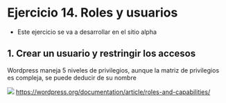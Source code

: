 
# Ejercicio 14. Roles y usuarios
- Este ejercicio se va a desarrollar en el sitio alpha

## 1. Crear un usuario y restringir los accesos
Wordpress maneja 5 niveles de privilegios, aunque la matriz de privilegios es compleja, se puede deducir de su nombre

![](https://i.imgur.com/Ha7kkUM.png)
https://wordpress.org/documentation/article/roles-and-capabilities/



<!--stackedit_data:
eyJoaXN0b3J5IjpbMTg3MzYxNzM5MiwtOTE4NTU3NDBdfQ==
-->